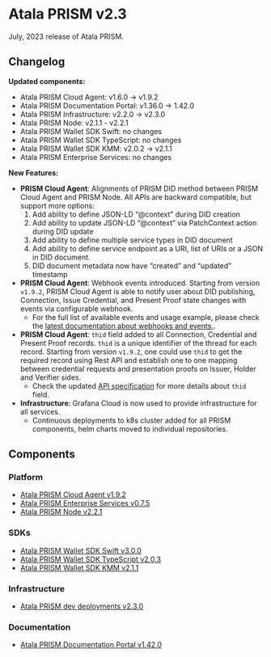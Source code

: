 # Atala PRISM v2.3

July, 2023 release of Atala PRISM.

## Changelog

**Updated components:**

- Atala PRISM Cloud Agent: v1.6.0 -> v1.9.2
- Atala PRISM Documentation Portal: v1.36.0 -> 1.42.0
- Atala PRISM Infrastructure: v2.2.0 -> v2.3.0
- Atala PRISM Node: v2.1.1 - v2.2.1
- Atala PRISM Wallet SDK Swift: no changes
- Atala PRISM Wallet SDK TypeScript: no changes
- Atala PRISM Wallet SDK KMM: v2.0.2 -> v2.1.1
- Atala PRISM Enterprise Services: no changes

**New Features:**

- **PRISM Cloud Agent**: Alignments of PRISM DID method between PRISM Cloud Agent and PRISM Node. All APIs are backward compatible, but support more options:
    1. Add ability to define JSON-LD “@context” during DID creation
    2. Add ability to update JSON-LD “@context” via PatchContext action during DID update
    3. Add ability to define multiple service types in DID document
    4. Add ability to define service endpoint as a URI, list of URIs or a JSON in DID document.
    5. DID document metadata now have “created” and “updated” timestamp
- **PRISM Cloud Agent**: Webhook events introduced. Starting from version `v1.9.2`, PRISM Cloud Agent is able to notify user about DID publishing, Connection, Issue Credential, and Present Proof state changes with events via configurable webhook.
  - For the full list of available events and usage example, please check the [latest documentation about webhooks and events.](https://staging-docs.atalaprism.io/tutorials/webhooks/webhook).
- **PRISM Cloud Agent**: `thid` field added to all Connection, Credential and Present Proof records. `thid` is a unique identifier of the thread for each record. Starting from version `v1.9.2`, one could use `thid` to get the required record using Rest API and establish one to one mapping between credential requests and presentation proofs on Issuer, Holder and Verifier sides.
  - Check the updated [API specification](https://staging-docs.atalaprism.io/agent-api) for more details about `thid` field.
- **Infrastructure**: Grafana Cloud is now used to provide infrastructure for all services.
  - Continuous deployments to k8s cluster added for all PRISM components, helm charts moved to individual repositories.

## Components

### Platform
* [Atala PRISM Cloud Agent v1.9.2](https://github.com/input-output-hk/atala-prism-building-blocks/releases/tag/prism-agent-v1.9.2)
* [Atala PRISM Enterprise Services v0.7.5](https://github.com/input-output-hk/atala-prism-products/releases/tag/prism-enterprise-services-v0.7.5)
* [Atala PRISM Node v2.2.1](https://github.com/input-output-hk/atala-prism/releases/tag/v2.2.1)

### SDKs

* [Atala PRISM Wallet SDK Swift v3.0.0](https://github.com/input-output-hk/atala-prism-wallet-sdk-swift/releases/tag/3.0.0)
* [Atala PRISM Wallet SDK TypeScript v2.0.3](https://github.com/input-output-hk/atala-prism-wallet-sdk-ts/releases/tag/v2.0.3)
* [Atala PRISM Wallet SDK KMM v2.1.1](https://github.com/input-output-hk/atala-prism-wallet-sdk-kmm/releases/tag/v2.1.1)

### Infrastructure

* [Atala PRISM dev deployments v2.3.0](https://github.com/input-output-hk/atala-prism-dev-deployments/releases/tag/v2.3.0)

### Documentation
* [Atala PRISM Documentation Portal v1.42.0](https://github.com/input-output-hk/atala-prism-docs/releases/tag/v1.42.0)
